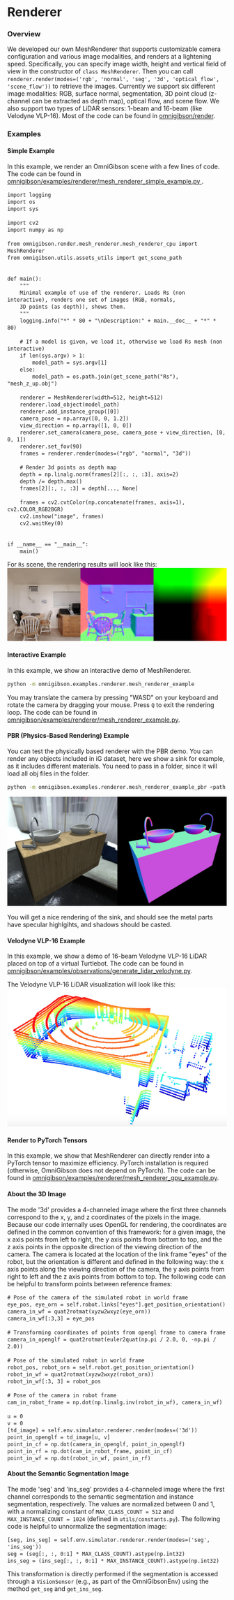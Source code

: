 # Renderer

### Overview

We developed our own MeshRenderer that supports customizable camera configuration and various image modalities, and renders at a lightening speed. Specifically, you can specify image width, height and vertical field of view in the constructor of `class MeshRenderer`. Then you can call `renderer.render(modes=('rgb', 'normal', 'seg', '3d', 'optical_flow', 'scene_flow'))` to retrieve the images. Currently we support six different image modalities: RGB, surface normal, segmentation, 3D point cloud (z-channel can be extracted as depth map), optical flow, and scene flow. We also support two types of LiDAR sensors: 1-beam and 16-beam (like Velodyne VLP-16). Most of the code can be found in [omnigibson/render](https://github.com/StanfordVL/OmniGibson/tree/master/omnigibson/render).

### Examples

#### Simple Example

In this example, we render an OmniGibson scene with a few lines of code. The code can be found in [omnigibson/examples/renderer/mesh_renderer_simple_example.py ](https://github.com/StanfordVL/OmniGibson/blob/master/omnigibson/examples/renderer/mesh_renderer_simple_example.py).

```
import logging
import os
import sys

import cv2
import numpy as np

from omnigibson.render.mesh_renderer.mesh_renderer_cpu import MeshRenderer
from omnigibson.utils.assets_utils import get_scene_path


def main():
    """
    Minimal example of use of the renderer. Loads Rs (non interactive), renders one set of images (RGB, normals,
    3D points (as depth)), shows them.
    """
    logging.info("*" * 80 + "\nDescription:" + main.__doc__ + "*" * 80)

    # If a model is given, we load it, otherwise we load Rs mesh (non interactive)
    if len(sys.argv) > 1:
        model_path = sys.argv[1]
    else:
        model_path = os.path.join(get_scene_path("Rs"), "mesh_z_up.obj")

    renderer = MeshRenderer(width=512, height=512)
    renderer.load_object(model_path)
    renderer.add_instance_group([0])
    camera_pose = np.array([0, 0, 1.2])
    view_direction = np.array([1, 0, 0])
    renderer.set_camera(camera_pose, camera_pose + view_direction, [0, 0, 1])
    renderer.set_fov(90)
    frames = renderer.render(modes=("rgb", "normal", "3d"))

    # Render 3d points as depth map
    depth = np.linalg.norm(frames[2][:, :, :3], axis=2)
    depth /= depth.max()
    frames[2][:, :, :3] = depth[..., None]

    frames = cv2.cvtColor(np.concatenate(frames, axis=1), cv2.COLOR_RGB2BGR)
    cv2.imshow("image", frames)
    cv2.waitKey(0)


if __name__ == "__main__":
    main()
```

For `Rs` scene, the rendering results will look like this:
![renderer.png](images/renderer.png)

#### Interactive Example

In this example, we show an interactive demo of MeshRenderer.

```bash
python -m omnigibson.examples.renderer.mesh_renderer_example
```
You may translate the camera by pressing "WASD" on your keyboard and rotate the camera by dragging your mouse. Press `Q` to exit the rendering loop. The code can be found in [omnigibson/examples/renderer/mesh_renderer_example.py](https://github.com/StanfordVL/OmniGibson/blob/master/omnigibson/examples/renderer/mesh_renderer_example.py).

#### PBR (Physics-Based Rendering) Example

You can test the physically based renderer with the PBR demo. You can render any objects included in iG dataset, here
 we show a sink for example, as it includes different materials. You need to pass in a folder, since it will load all
  obj files in the folder.

```bash
python -m omnigibson.examples.renderer.mesh_renderer_example_pbr <path to og_dataset>/objects/sink/sink_1/shape/visual
```
![pbr_renderer.png](images/pbr_render.png)

You will get a nice rendering of the sink, and should see the metal parts have specular highlgihts, and shadows
 should be casted. 
 

#### Velodyne VLP-16 Example
In this example, we show a demo of 16-beam Velodyne VLP-16 LiDAR placed on top of a virtual Turtlebot. The code can be found in [omnigibson/examples/observations/generate_lidar_velodyne.py](https://github.com/StanfordVL/OmniGibson/blob/master/omnigibson/examples/observations/generate_lidar_velodyne.py).

The Velodyne VLP-16 LiDAR visualization will look like this:
![lidar_velodyne.png](images/lidar_velodyne.png)

#### Render to PyTorch Tensors

In this example, we show that MeshRenderer can directly render into a PyTorch tensor to maximize efficiency. PyTorch installation is required (otherwise, OmniGibson does not depend on PyTorch). The code can be found in [omnigibson/examples/renderer/mesh_renderer_gpu_example.py](https://github.com/StanfordVL/OmniGibson/blob/master/omnigibson/examples/renderer/mesh_renderer_gpu_example.py).


#### About the 3D Image

The mode '3d' provides a 4-channeled image where the first three channels correspond to the x, y, and z coordinates of the pixels in the image. Because our code internally uses OpenGL for rendering, the coordinates are defined in the common convention of this framework: for a given image, the x axis points from left to right, the y axis points from bottom to top, and the z axis points in the opposite direction of the viewing direction of the camera. The camera is located at the location of the link frame "eyes" of the robot, but the orientation is different and defined in the following way: the x axis points along the viewing direction of the camera, the y axis points from right to left and the z axis points from bottom to top. The following code can be helpful to transform points between reference frames:

```
# Pose of the camera of the simulated robot in world frame
eye_pos, eye_orn = self.robot.links["eyes"].get_position_orientation()
camera_in_wf = quat2rotmat(xyzw2wxyz(eye_orn))
camera_in_wf[:3,3] = eye_pos

# Transforming coordinates of points from opengl frame to camera frame
camera_in_openglf = quat2rotmat(euler2quat(np.pi / 2.0, 0, -np.pi / 2.0))

# Pose of the simulated robot in world frame
robot_pos, robot_orn = self.robot.get_position_orientation()
robot_in_wf = quat2rotmat(xyzw2wxyz(robot_orn))
robot_in_wf[:3, 3] = robot_pos

# Pose of the camera in robot frame
cam_in_robot_frame = np.dot(np.linalg.inv(robot_in_wf), camera_in_wf)

u = 0
v = 0
[td_image] = self.env.simulator.renderer.render(modes=('3d'))
point_in_openglf = td_image[u, v]
point_in_cf = np.dot(camera_in_openglf, point_in_openglf)
point_in_rf = np.dot(cam_in_robot_frame, point_in_cf)
point_in_wf = np.dot(robot_in_wf, point_in_rf)
```

#### About the Semantic Segmentation Image

The mode 'seg' and 'ins_seg' provides a 4-channeled image where the first channel corresponds to the semantic segmentation and instance segmentation, respectively. The values are normalized between 0 and 1, with a normalizing constant of `MAX_CLASS_COUNT = 512` and `MAX_INSTANCE_COUNT = 1024` (defined in `utils/constants.py`). The following code is helpful to unnormalize the segmentation image:

```
[seg, ins_seg] = self.env.simulator.renderer.render(modes=('seg', 'ins_seg'))
seg = (seg[:, :, 0:1] * MAX_CLASS_COUNT).astype(np.int32)
ins_seg = (ins_seg[:, :, 0:1] * MAX_INSTANCE_COUNT).astype(np.int32)
```

This transformation is directly performed if the segmentation is accessed through a `VisionSensor` (e.g., as part of the OmniGibsonEnv) using the method `get_seg` and `get_ins_seg`.
